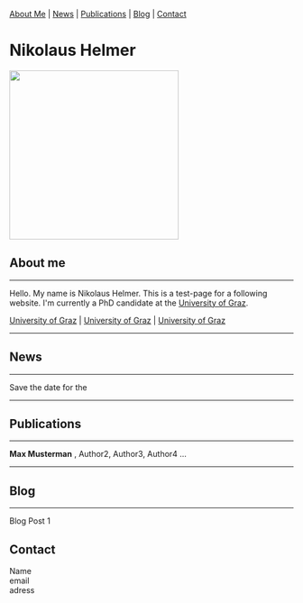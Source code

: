 [About Me](#about) | [News](#news) | [Publications](#publications) | [Blog](#blog) | [Contact](#contact)

# Nikolaus Helmer

<img src="IMG_9127.JPG" width="300" height="300">

## About me <a name="about"></a>

---

Hello. My name is Nikolaus Helmer. This is a test-page for a following website. I'm currently a PhD candidate at the [University of Graz](https://www.uni-graz.at/de/).

[University of Graz](https://www.uni-graz.at/de/) | [University of Graz](https://www.uni-graz.at/de/) | [University of Graz](https://www.uni-graz.at/de/)

---

## News <a name="news"></a>
---

Save the date for the 

---

## Publications <a name="publications"></a>

---

**Max Musterman** , Author2, Author3, Author4 ...

---

## Blog <a name="blog"></a>

---

Blog Post 1

## Contact
Name <br>
email <br>
adress <br>
